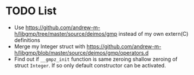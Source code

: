 # TODO List

- Use https://github.com/andrew-m-h/libgmp/tree/master/source/deimos/gmp instead of my own extern(C) definitions
- Merge my Integer struct with https://github.com/andrew-m-h/libgmp/blob/master/source/deimos/gmp/operators.d
- Find out if `__gmpz_init` function is same zeroing shallow zeroing of struct
`Integer`. If so only default constructor can be activated.
